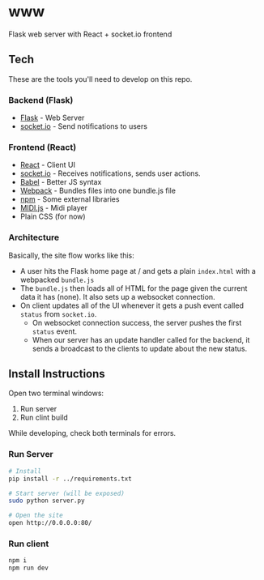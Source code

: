 # www

Flask web server with React + socket.io frontend

## Tech

These are the tools you'll need to develop on this repo.

### Backend (Flask)
- [Flask](http://flask.pocoo.org/) - Web Server
- [socket.io](https://github.com/miguelgrinberg/Flask-SocketIO) - Send notifications to users

### Frontend (React)
- [React](https://facebook.github.io/react/) - Client UI
- [socket.io](http://socket.io/) - Receives notifications, sends user actions.
- [Babel](https://babeljs.io/docs/learn-es2015/) - Better JS syntax
- [Webpack](https://webpack.github.io/) - Bundles files into one bundle.js file
- [npm](https://www.npmjs.com/) - Some external libraries
- [MIDI.js](http://www.midijs.net/) - Midi player
- Plain CSS (for now)

### Architecture

Basically, the site flow works like this:
- A user hits the Flask home page at / and gets a plain `index.html` with a webpacked `bundle.js`
- The `bundle.js` then loads all of HTML for the page given the current data it has (none). It also sets up a websocket connection.
- On client updates all of the UI whenever it gets a push event called `status` from `socket.io`.
  - On websocket connection success, the server pushes the first `status` event.
  - When our server has an update handler called for the backend, it sends a broadcast to the clients to update about the new status.

## Install Instructions

Open two terminal windows:

1. Run server
2. Run clint build

While developing, check both terminals for errors.

### Run Server

```sh
# Install
pip install -r ../requirements.txt

# Start server (will be exposed)
sudo python server.py

# Open the site
open http://0.0.0.0:80/
```

### Run client

```sh
npm i
npm run dev
```

